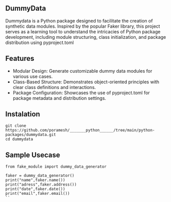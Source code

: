 ## DummyData

Dummydata is a Python package designed to facilitate the creation of synthetic data modules. Inspired by the popular Faker library, this project serves as a learning tool to understand the intricacies of Python package development, including module structuring, class initialization, and package distribution using pyproject.toml


## Features

- Modular Design: Generate customizable dummy data modules for various use cases.
- Class-Based Structure: Demonstrates object-oriented principles with clear class definitions and interactions.
- Package Configuration: Showcases the use of pyproject.toml for package metadata and distribution settings.

## Instalation

```
git clone https://github.com/poramesh/_______python______/tree/main/python-packages/dummydata.git
cd dummydata
```

## Sample Usecase

```
from fake_module import dummy_data_generator

faker = dummy_data_generator()
print("name",faker.name())
print("adress",faker.address())
print("date",faker.date())
print("email",faker.email())
``

